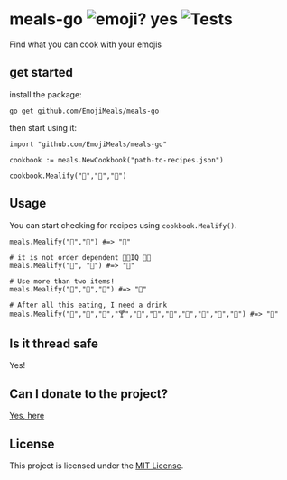 # meals-go ![emoji? yes](https://img.shields.io/badge/emoji%3F-%F0%9F%91%8D-brightgreen) ![Tests](https://github.com/EmojiMeals/meals-go/workflows/Tests/badge.svg?branch=master)

Find what you can cook with your emojis

## get started

install the package:

```console
go get github.com/EmojiMeals/meals-go
```

then start using it:

```console
import "github.com/EmojiMeals/meals-go"

cookbook := meals.NewCookbook("path-to-recipes.json")

cookbook.Mealify("🍞","🍅","🧀")
```

## Usage 

You can start checking for recipes using `cookbook.Mealify()`.

```golang
meals.Mealify("🌚","🍰") #=> "🥮"

# it is not order dependent 💯💯IQ 🧠💥
meals.Mealify("🍰", "🌚") #=> "🥮"

# Use more than two items!
meals.Mealify("🍞","🍅","🧀") #=> "🍕"

# After all this eating, I need a drink
meals.Mealify("🍶","🍾","🍷","🍸","🍶","🍹","🍺","🍻","🥂","🍾","🥃") #=> "🤮"
```

## Is it thread safe

Yes!

## Can I donate to the project?
[Yes, here](https://www.buymeacoffee.com/emoji)

## License

This project is licensed under the [MIT License](https://github.com/EmojiMeals/meals-go/blob/master/LICENSE).
